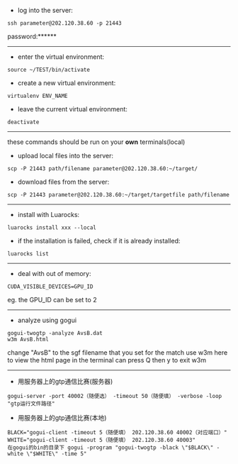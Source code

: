 - log into the server:
```
ssh parameter@202.120.38.60 -p 21443
```
password:******

---


- enter the virtual environment:
```
source ~/TEST/bin/activate
```
- create a new virtual environment:
```
virtualenv ENV_NAME
```
- leave the current virtual environment:
```
deactivate
```

---
these commands should be run on your **own** terminals(local)
- upload local files into the server:
```
scp -P 21443 path/filename parameter@202.120.38.60:~/target/
```

- download files from the server:
```
scp -P 21443 parameter@202.120.38.60:~/target/targetfile path/filename
```

---

- install with Luarocks:
```
luarocks install xxx --local
```
- if the installation is failed, check if it is already installed:
```
luarocks list
```

---

- deal with out of memory:
```
CUDA_VISIBLE_DEVICES=GPU_ID
```

eg. the GPU_ID can be set to 2

---

- analyze using gogui
```
gogui-twogtp -analyze AvsB.dat
w3m AvsB.html
```

change "AvsB" to the sgf filename that you set for the match
use w3m here to view the html page in the terminal
can press Q then y to exit w3m

---

- 用服务器上的gtp通信比赛(服务器)
```
gogui-server -port 40002（随便选） -timeout 50（随便填） -verbose -loop "gtp运行文件路径"
```

- 用服务器上的gtp通信比赛(本地)
```
BLACK="gogui-client -timeout 5（随便填） 202.120.38.60 40002（对应端口）"
WHITE="gogui-client -timeout 5（随便填） 202.120.38.60 40003"
在gogui的bin的目录下 gogui -program "gogui-twogtp -black \"$BLACK\" -white \"$WHITE\" -time 5"
```
